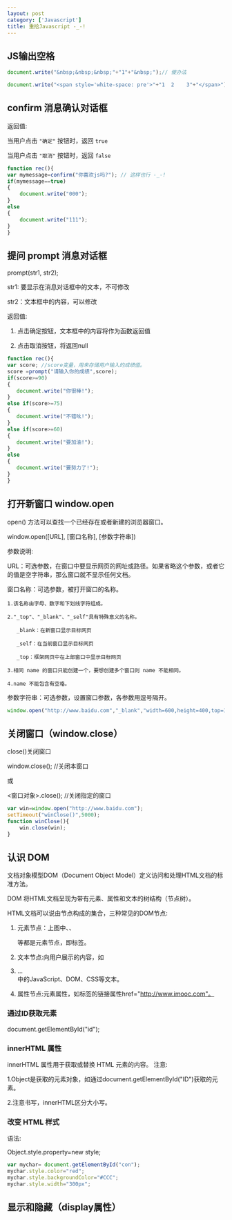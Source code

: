 ```yaml
---
layout: post
category: ['Javascript']
title: 重拾Javascript -_-!
---
```

## JS输出空格
```javascript
document.write("&nbsp;&nbsp;&nbsp;"+"1"+"&nbsp;");// 傻办法

document.write("<span style='white-space: pre'>"+"1  2    3"+"</span>")
```

## confirm 消息确认对话框
返回值:

当用户点击 `"确定"` 按钮时，返回 `true`

当用户点击 `"取消"` 按钮时，返回 `false`
```javascript
function rec(){
var mymessage=confirm("你喜欢js吗?"); // 这样也行 -_-!
if(mymessage==true)
{
	document.write("000");
}
else
{
    document.write("111");
}
}
```
## 提问 prompt 消息对话框
prompt(str1, str2);

str1: 要显示在消息对话框中的文本，不可修改

str2：文本框中的内容，可以修改

返回值:

1. 点击确定按钮，文本框中的内容将作为函数返回值

2. 点击取消按钮，将返回null
```javascript
function rec(){
var score; //score变量，用来存储用户输入的成绩值。
score =prompt("请输入你的成绩",score);
if(score>=90)
{
   document.write("你很棒!");
}
else if(score>=75)
{
   document.write("不错吆!");
}
else if(score>=60)
{
   document.write("要加油!");
}
else
{
   document.write("要努力了!");
}
}
```
## 打开新窗口 window.open
open() 方法可以查找一个已经存在或者新建的浏览器窗口。

window.open([URL], [窗口名称], [参数字符串])

参数说明:

URL：可选参数，在窗口中要显示网页的网址或路径。如果省略这个参数，或者它的值是空字符串，那么窗口就不显示任何文档。

窗口名称：可选参数，被打开窗口的名称。

    1.该名称由字母、数字和下划线字符组成。

    2."_top"、"_blank"、"_self"具有特殊意义的名称。

       _blank：在新窗口显示目标网页

       _self：在当前窗口显示目标网页

       _top：框架网页中在上部窗口中显示目标网页

    3.相同 name 的窗口只能创建一个，要想创建多个窗口则 name 不能相同。

    4.name 不能包含有空格。

参数字符串：可选参数，设置窗口参数，各参数用逗号隔开。
```javascript
window.open("http://www.baidu.com","_blank","width=600,height=400,top=100,left=0");
```

## 关闭窗口（window.close）
close()关闭窗口

window.close();   //关闭本窗口

或

<窗口对象>.close();   //关闭指定的窗口
```javascript
var win=window.open("http://www.baidu.com");
setTimeout("winClose()",5000);
function winClose(){
	win.close(win);
}

```



## 认识 DOM
文档对象模型DOM（Document Object Model）定义访问和处理HTML文档的标准方法。

DOM 将HTML文档呈现为带有元素、属性和文本的树结构（节点树）。

HTML文档可以说由节点构成的集合，三种常见的DOM节点:

1. 元素节点：上图中<html>、<body>、<p>等都是元素节点，即标签。

2. 文本节点:向用户展示的内容，如<li>...</li>中的JavaScript、DOM、CSS等文本。

3. 属性节点:元素属性，如<a>标签的链接属性href="http://www.imooc.com"。

### 通过ID获取元素
document.getElementById("id");

### innerHTML 属性
innerHTML 属性用于获取或替换 HTML 元素的内容。
注意:

1.Object是获取的元素对象，如通过document.getElementById("ID")获取的元素。

2.注意书写，innerHTML区分大小写。


### 改变 HTML 样式
语法:

Object.style.property=new style;

```javascript
var mychar= document.getElementById("con");
mychar.style.color="red";
mychar.style.backgroundColor="#CCC";
mychar.style.width="300px";
```
## 显示和隐藏（display属性）

